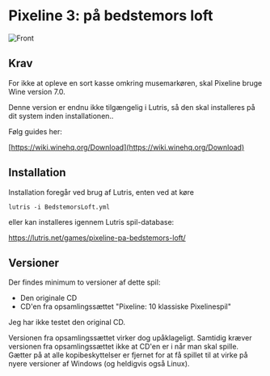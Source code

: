 #  Pixeline 3: på bedstemors loft

![Front](front.png)

## Krav

For ikke at opleve en sort kasse omkring musemarkøren, skal Pixeline bruge Wine version 7.0.

Denne version er endnu ikke tilgængelig i Lutris, så den skal installeres på dit system inden installationen..

Følg guides her:

[https://wiki.winehq.org/Download](https://wiki.winehq.org/Download)

## Installation

Installation foregår ved brug af Lutris, enten ved at køre

`
lutris -i BedstemorsLoft.yml
`

eller kan installeres igennem Lutris spil-database:

https://lutris.net/games/pixeline-pa-bedstemors-loft/

## Versioner

Der findes minimum to versioner af dette spil:
  - Den originale CD
  - CD'en fra opsamlingssættet "Pixeline: 10 klassiske Pixelinespil"

Jeg har ikke testet den original CD.

Versionen fra opsamlingssættet virker dog upåklageligt. Samtidig kræver versionen fra opsamlingssættet ikke at CD'en er i når man skal spille. Gætter på at alle kopibeskyttelser er fjernet for at få spillet til at virke på nyere versioner af Windows (og heldigvis også Linux).


